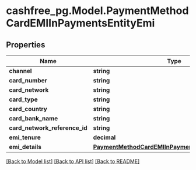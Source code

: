 # cashfree_pg.Model.PaymentMethodCardEMIInPaymentsEntityEmi

## Properties

Name | Type | Description | Notes
------------ | ------------- | ------------- | -------------
**channel** | **string** |  | [optional] 
**card_number** | **string** |  | [optional] 
**card_network** | **string** |  | [optional] 
**card_type** | **string** |  | [optional] 
**card_country** | **string** |  | [optional] 
**card_bank_name** | **string** |  | [optional] 
**card_network_reference_id** | **string** |  | [optional] 
**emi_tenure** | **decimal** |  | [optional] 
**emi_details** | [**PaymentMethodCardEMIInPaymentsEntityEmiEmiDetails**](PaymentMethodCardEMIInPaymentsEntityEmiEmiDetails.md) |  | [optional] 

[[Back to Model list]](../README.md#documentation-for-models) [[Back to API list]](../README.md#documentation-for-api-endpoints) [[Back to README]](../README.md)

